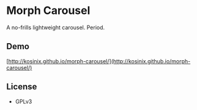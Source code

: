 # Morph Carousel

A no-frills lightweight carousel. Period.

## Demo
[http://kosinix.github.io/morph-carousel/](http://kosinix.github.io/morph-carousel/)

## License

- GPLv3
